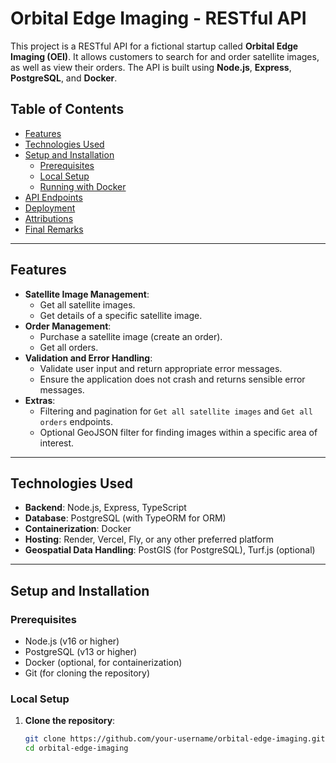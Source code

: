 # Orbital Edge Imaging - RESTful API

This project is a RESTful API for a fictional startup called **Orbital Edge Imaging (OEI)**. It allows customers to search for and order satellite images, as well as view their orders. The API is built using **Node.js**, **Express**, **PostgreSQL**, and **Docker**.

## Table of Contents

- [Features](#features)
- [Technologies Used](#technologies-used)
- [Setup and Installation](#setup-and-installation)
  - [Prerequisites](#prerequisites)
  - [Local Setup](#local-setup)
  - [Running with Docker](#running-with-docker)
- [API Endpoints](#api-endpoints)
- [Deployment](#deployment)
- [Attributions](#attributions)
- [Final Remarks](#final-remarks)

---

## Features

- **Satellite Image Management**:
  - Get all satellite images.
  - Get details of a specific satellite image.
- **Order Management**:
  - Purchase a satellite image (create an order).
  - Get all orders.
- **Validation and Error Handling**:
  - Validate user input and return appropriate error messages.
  - Ensure the application does not crash and returns sensible error messages.
- **Extras**:
  - Filtering and pagination for `Get all satellite images` and `Get all orders` endpoints.
  - Optional GeoJSON filter for finding images within a specific area of interest.

---

## Technologies Used

- **Backend**: Node.js, Express, TypeScript
- **Database**: PostgreSQL (with TypeORM for ORM)
- **Containerization**: Docker
- **Hosting**: Render, Vercel, Fly, or any other preferred platform
- **Geospatial Data Handling**: PostGIS (for PostgreSQL), Turf.js (optional)

---

## Setup and Installation

### Prerequisites

- Node.js (v16 or higher)
- PostgreSQL (v13 or higher)
- Docker (optional, for containerization)
- Git (for cloning the repository)

### Local Setup

1. **Clone the repository**:
   ```bash
   git clone https://github.com/your-username/orbital-edge-imaging.git
   cd orbital-edge-imaging